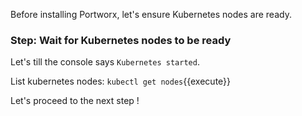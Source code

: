 Before installing Portworx, let's ensure Kubernetes nodes are ready.

### Step: Wait for Kubernetes nodes to be ready

Let's till the console says `Kubernetes started`.

List kubernetes nodes: `kubectl get nodes`{{execute}}

Let's proceed to the next step !